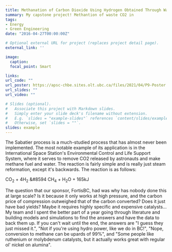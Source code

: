 ```yaml
---
title: Methanation of Carbon Dioxide Using Hydrogen Obtained Through Water Electrolysis
summary: My capstone project! Methantion of waste CO2 in 
tags:
- Energy
- Green Engineering
date: "2016-04-27T00:00:00Z"

# Optional external URL for project (replaces project detail page).
external_link: ''

image:
  caption: 
  focal_point: Smart

links:
url_code: ""
url_poster: https://apsc-chbe.sites.olt.ubc.ca/files/2021/04/P9-Poster.pdf
url_slides: ""
url_video: ""

# Slides (optional).
#   Associate this project with Markdown slides.
#   Simply enter your slide deck's filename without extension.
#   E.g. `slides = "example-slides"` references `content/slides/example-slides.md`.
#   Otherwise, set `slides = ""`.
slides: example
---
```


The Sabatier process is a much-studied process that has almost never been implemented. The most notable example of its application is in the International Space Station's Environmental Control and Life Support System, where it serves to remove CO2 released by astronauts and make methane fuel and water. The reaction is fairly simple and is really just steam reformation, except it's backwards. The reaction is as follows:

CO<sub>2</sub> + 4H<sub>2</sub> &#8594 CH<sub>4</sub> + H<sub>2</sub>O + 165kJ

The question that our sponsor, FortisBC, had was why has nobody done this at large scale? Is it because it only works at high pressure, and the carbon price of compression outweighed that of the carbon converted? Does it just have bad yields? Maybe it requires highly specific and expensive catalysts... My team and I spent the better part of a year going through literature and building models and simulations to find the answers and have the data to back them up. If you can't wait until the end, the answers are "I guess they just missed it.", "Not if you're using hydro power, like we do in BC!", "Nope, conversion to methane can be upards of 99%", and "Some people like ruthenium or molybdenum catalysts, but it actually works great with regular ol' nickel on alumina".


